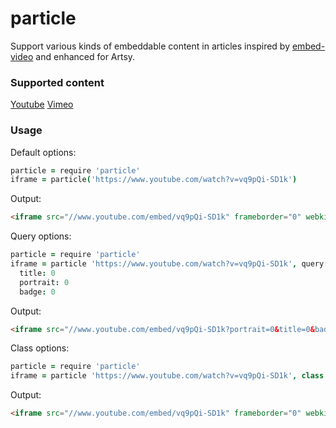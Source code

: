 # particle

Support various kinds of embeddable content in articles inspired by [embed-video](https://github.com/alanshaw/embed-video) and enhanced for Artsy.

### Supported content
[Youtube](https://youtube.com)
[Vimeo](https://vimeo.com)

### Usage

Default options:
```coffeescript
particle = require 'particle'
iframe = particle('https://www.youtube.com/watch?v=vq9pQi-SD1k')
```
Output:
```html
<iframe src="//www.youtube.com/embed/vq9pQi-SD1k" frameborder="0" webkitallowfullscreen mozallowfullscreen allowfullscreen"></iframe>
```

Query options:
```coffeescript
particle = require 'particle'
iframe = particle 'https://www.youtube.com/watch?v=vq9pQi-SD1k', query:
  title: 0
  portrait: 0
  badge: 0
```
Output:
```html
<iframe src="//www.youtube.com/embed/vq9pQi-SD1k?portrait=0&title=0&badge=0" frameborder="0" webkitallowfullscreen mozallowfullscreen allowfullscreen></iframe>
```


Class options:
```coffeescript
particle = require 'particle'
iframe = particle 'https://www.youtube.com/watch?v=vq9pQi-SD1k', class: 'no-margin'
```

Output:
```html
<iframe src="//www.youtube.com/embed/vq9pQi-SD1k" frameborder="0" webkitallowfullscreen mozallowfullscreen allowfullscreen class="no-margin"></iframe>
```

